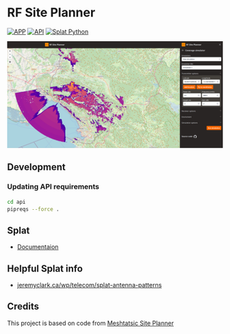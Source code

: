 # RF Site Planner
<a href="https://hub.docker.com/r/komelt/rf-site-planner-app" target="_blank">![APP](https://img.shields.io/badge/API-blue?logo=Docker)</a>
<a href="https://hub.docker.com/r/komelt/rf-site-planner-api" target="_blank">![API](https://img.shields.io/badge/API-blue?logo=Docker)</a>
<a href="https://hub.docker.com/r/komelt/splat-python" target="_blank">![Splat Python](https://img.shields.io/badge/Splat_Python-blue?logo=Docker)</a>

![App screenshot](./assets/screenshot.png)

## Development

### Updating API requirements
```bash
cd api
pipreqs --force .
```

## Splat
- [Documentaion](https://www.qsl.net/kd2bd/splat.pdf)

## Helpful Splat info
- [jeremyclark.ca/wp/telecom/splat-antenna-patterns](https://jeremyclark.ca/wp/telecom/splat-antenna-patterns/)

## Credits
This project is based on code from [Meshtatsic Site Planner](https://github.com/meshtastic/meshtastic-site-planner)